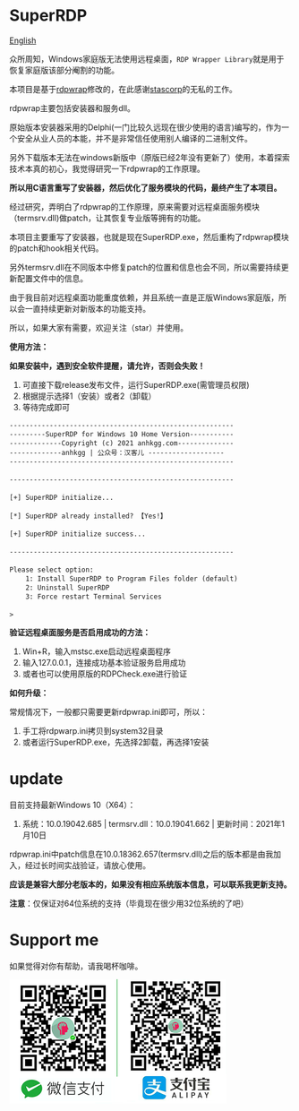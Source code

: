 # SuperRDP

[English](README_en.md)

众所周知，Windows家庭版无法使用远程桌面，`RDP Wrapper Library`就是用于恢复家庭版该部分阉割的功能。

本项目是基于[rdpwrap](https://github.com/stascorp/rdpwrap)修改的，在此感谢[stascorp](https://github.com/stascorp)的无私的工作。

rdpwrap主要包括安装器和服务dll。

原始版本安装器采用的Delphi(一门比较久远现在很少使用的语言)编写的，作为一个安全从业人员的本能，并不是非常信任使用别人编译的二进制文件。

另外下载版本无法在windows新版中（原版已经2年没有更新了）使用，本着探索技术本真的初心，我觉得研究一下rdpwrap的工作原理。

**所以用C语言重写了安装器，然后优化了服务模块的代码，最终产生了本项目。**

经过研究，弄明白了rdpwrap的工作原理，原来需要对远程桌面服务模块（termsrv.dll)做patch，让其恢复专业版等拥有的功能。

本项目主要重写了安装器，也就是现在SuperRDP.exe，然后重构了rdpwrap模块的patch和hook相关代码。

另外termsrv.dll在不同版本中修复patch的位置和信息也会不同，所以需要持续更新配置文件中的信息。

由于我目前对远程桌面功能重度依赖，并且系统一直是正版Windows家庭版，所以会一直持续更新对新版本的功能支持。

所以，如果大家有需要，欢迎关注（star）并使用。

**使用方法：**

**如果安装中，遇到安全软件提醒，请允许，否则会失败！**

1. 可直接下载release发布文件，运行SuperRDP.exe(需管理员权限)
2. 根据提示选择1（安装）或者2（卸载）
3. 等待完成即可

```
--------------------------------------------------------
---------SuperRDP for Windows 10 Home Version-----------
-------------Copyright (c) 2021 anhkgg.com--------------
-------------anhkgg | 公众号：汉客儿 -------------------
--------------------------------------------------------

--------------------------------------------------------

[+] SuperRDP initialize...

[*] SuperRDP already installed? 【Yes!】

[+] SuperRDP initialize success...

--------------------------------------------------------

Please select option:
    1: Install SuperRDP to Program Files folder (default)
    2: Uninstall SuperRDP
    3: Force restart Terminal Services

>
```

**验证远程桌面服务是否启用成功的方法：**

1. Win+R，输入mstsc.exe启动远程桌面程序
2. 输入127.0.0.1，连接成功基本验证服务启用成功
3. 或者也可以使用原版的RDPCheck.exe进行验证

**如何升级：**

常规情况下，一般都只需要更新rdpwrap.ini即可，所以：

1. 手工将rdpwarp.ini拷贝到system32目录
2. 或者运行SuperRDP.exe，先选择2卸载，再选择1安装

# update

目前支持最新Windows 10（X64）：

1. 系统：10.0.19042.685 | termsrv.dll：10.0.19041.662 | 更新时间：2021年1月10日

rdpwrap.ini中patch信息在10.0.18362.657(termsrv.dll)之后的版本都是由我加入，经过长时间实战验证，请放心使用。

**应该是兼容大部分老版本的，如果没有相应系统版本信息，可以联系我更新支持。**

**注意**：仅保证对64位系统的支持（毕竟现在很少用32位系统的了吧）

# Support me

如果觉得对你有帮助，请我喝杯咖啡。

![img](pay.png)